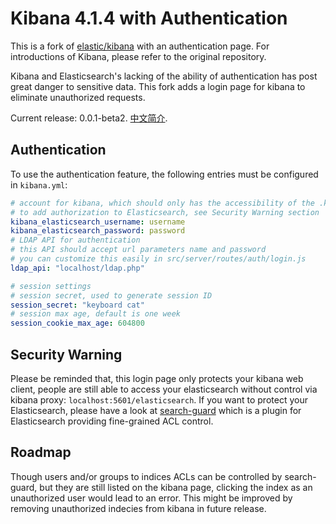 # Kibana 4.1.4 with Authentication

This is a fork of [elastic/kibana](https://github.com/elastic/kibana) with an authentication page. For introductions of Kibana, please refer to the original repository.

Kibana and Elasticsearch's lacking of the ability of authentication has post great danger to sensitive data. This fork adds a login page for kibana to eliminate unauthorized requests.

Current release: 0.0.1-beta2. [中文简介](http://blog.lotuslab.org/post/139361133998/%E6%89%93%E9%80%A0%E5%AE%89%E5%85%A8%E7%9A%84elk).


## Authentication

To use the authentication feature, the following entries must be configured in `kibana.yml`:
```yml
# account for kibana, which should only has the accessibility of the .kibana index
# to add authorization to Elasticsearch, see Security Warning section
kibana_elasticsearch_username: username
kibana_elasticsearch_password: password
# LDAP API for authentication
# this API should accept url parameters name and password
# you can customize this easily in src/server/routes/auth/login.js
ldap_api: "localhost/ldap.php"

# session settings
# session secret, used to generate session ID
session_secret: "keyboard cat"
# session max age, default is one week
session_cookie_max_age: 604800
```

## Security Warning

Please be reminded that, this login page only protects your kibana web client, people are still able to access your elasticsearch without control via kibana proxy: `localhost:5601/elasticsearch`. If you want to protect your Elasticsearch, please have a look at [search-guard](https://github.com/dotSlashLu/search-guard) which is a plugin for Elasticsearch providing fine-grained ACL control.

## Roadmap

Though users and/or groups to indices ACLs can be controlled by search-guard, but they are still listed on the kibana page, clicking the index as an unauthorized user would lead to an error. This might be improved by removing unauthorized indecies from kibana in future release.
